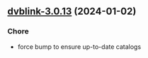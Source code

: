 

## [dvblink-3.0.13](https://github.com/truecharts/charts/compare/dvblink-3.0.12...dvblink-3.0.13) (2024-01-02)

### Chore



- force bump to ensure up-to-date catalogs